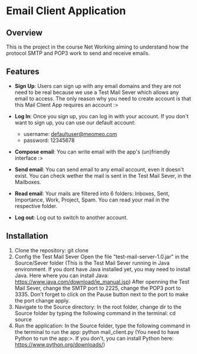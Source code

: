 # Email Client Application

## Overview
This is the project in the course Net Working aiming to understand how the protocol SMTP and POP3 work to send and receive emails.  

## Features
- **Sign Up**: Users can sign up with any email domains and they are not need to be real because we use a Test Mail Sever which allows any email to access. The only reason why you need to create account is that this Mail Client App requires an account :>
- **Log In**: Once you sign up, you can log in with your account. If you don't want to sign up, you can use our default account: 
    - username: defaultuser@meomeo.com
    - password: 12345678

- **Compose email**: You can write email with the app's (un)friendly interface :>
- **Send email**: You can send email to any email account, even it doesn't exist. You can check wether the mail is sent in the Test Mail Sever, in the Mailboxes. 
- **Read email**: Your mails are filtered into 6 folders: Inboxes, Sent, Importance, Work, Project, Spam. You can read your mail in the respective folder. 
- **Log out**: Log out to switch to another account. 

## Installation
1. Clone the repository:
    git clone 
2. Config the Test Mail Sever
    Open the file "test-mail-server-1.0.jar" in the Source/Sever folder (This is the Test Mail Sever running in Java environment. If you dont have Java installed yet, you may need to install Java. Here where you can install Java: https://www.java.com/download/ie_manual.jsp)
    After openning the Test Mail Sever, change the SMTP port to 2225, change the POP3 port to 3335. Don't forget to click on the Pause button next to the port to make the port change apply.
3. Navigate to the Source directory:
    In the root folder, change dir to the Source folder by typing the following command in the terminal:
    cd source
4. Run the application:
    In the Source folder, type the following command in the terminal to run the app:
    python mail_client.py 
    (You need to have Python to run the app:>. If you don't, you can install Python here: https://www.python.org/downloads/)



